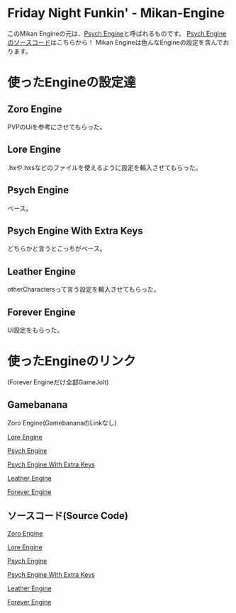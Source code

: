 # Friday Night Funkin' - Mikan-Engine
このMikan Engineの元は、[Psych Engine](https://gamebanana.com/mods/309789)と呼ばれるものです。
[Psych Engineのソースコード](https://github.com/ShadowMario/FNF-PsychEngine)はこちらから！
Mikan Engineは色んなEngineの設定を含んでおります。

# 使ったEngineの設定達
## Zoro Engine
PVPのUiを参考にさせてもらった。
## Lore Engine
.hxや.hxsなどのファイルを使えるように設定を輸入させてもらった。
## Psych Engine
ベース。
## Psych Engine With Extra Keys
どちらかと言うとこっちがベース。
## Leather Engine
otherCharactersって言う設定を輸入させてもらった。
## Forever Engine
Ui設定をもらった。

# 使ったEngineのリンク
(Forever Engineだけ全部GameJolt)
## Gamebanana
Zoro Engine(GamebananaのLinkなし)

[Lore Engine](https://gamebanana.com/mods/396147)

[Psych Engine](https://gamebanana.com/mods/309789)

[Psych Engine With Extra Keys](https://gamebanana.com/mods/333373)

[Leather Engine](https://gamebanana.com/mods/334945)

[Forever Engine](https://gamejolt.com/games/fnfforeverengine/692242)

## ソースコード(Source Code)
[Zoro Engine](https://github.com/TheZoroForce240/FNF-Extra-Keys-V2)

[Lore Engine](https://github.com/sayofthelor/lore-engine/)

[Psych Engine](https://github.com/ShadowMario/FNF-PsychEngine)

[Psych Engine With Extra Keys](https://github.com/tposejank/FNF-PsychEngine)

[Leather Engine](https://github.com/Leather128/LeatherEngine)

[Forever Engine](https://gamejolt.com/games/fnfforeverengine/692242)